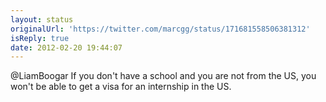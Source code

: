 ```yaml
---
layout: status
originalUrl: 'https://twitter.com/marcgg/status/171681558506381312'
isReply: true
date: 2012-02-20 19:44:07
---
```


@LiamBoogar If you don't have a school and you are not from the US, you won't be able to get a visa for an internship in the US.
